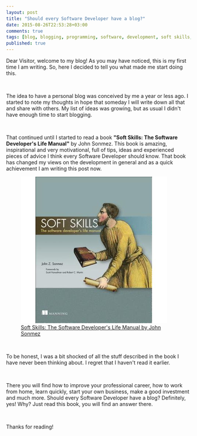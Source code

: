 ```yaml
---
layout: post
title: "Should every Software Developer have a blog?"
date: 2015-08-26T22:53:28+03:00
comments: true
tags: [blog, blogging, programming, software, development, soft skills, John Sonmez]
published: true
---
```


Dear Visitor, welcome to my blog! As you may have noticed, this is my first time I am writing. So, here I decided to tell you what made me start doing this.

<br>

The idea to have a personal blog was conceived by me a year or less ago. I started to note my thoughts in hope that someday I will write down all that and share with others. My list of ideas was growing, but as usual I didn't have enough time to start blogging.

<br>

That continued until I started to read a book **"Soft Skills: The Software Developer's Life Manual"** by John Sonmez. This book is amazing, inspirational and very motivational, full of tips, ideas and experienced pieces of advice I think every Software Developer should know. That book has changed my views on the development in general and as a quick achievement I am writing this post now.

<figure>
  <img src="/images/should-every-software-developer-have-a-blog-1.jpg">
  <figcaption>
    <a href="http://www.amazon.com/gp/product/1617292397/ref=as_li_tl?ie=UTF8&camp=1789&creative=390957&creativeASIN=1617292397&linkCode=as2&tag=makithecompsi-20&linkId=SCOXESIAFBLHJ7XU">Soft Skills: The Software Developer's Life Manual by John Sonmez</a>
  </figcaption>
</figure>

<br>

To be honest, I was a bit shocked of all the stuff described in the book I have never been thinking about. I regret that I haven't read it earlier.

<br>

There you will find how to improve your professional career, how to work from home, learn quickly, start your own business, make a good investment and much more. Should every Software Developer have a blog? Definitely, yes! Why? Just read this book, you will find an answer there.

<br>

Thanks for reading!
